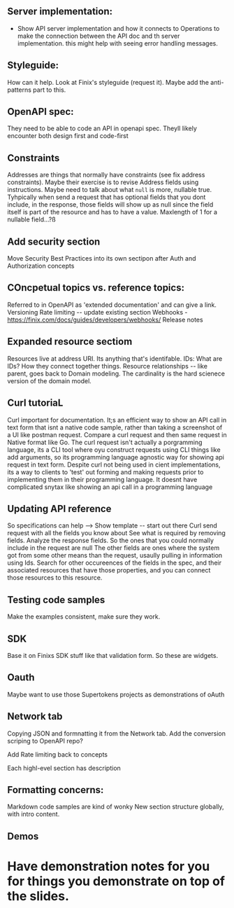 ## Server implementation:
- Show API server implementation and how it connects to Operations to make the connection between the API doc and th server implementation. this might help with seeing error handling messages.

## Styleguide:
  How can it help. Look at Finix's styleguide (request it).
  Maybe add the anti-patterns part to this.

## OpenAPI spec:
  They need to be able to code an API in openapi spec.
  Theyll likely encounter both design first and code-first

## Constraints
  Addresses are things that normally have constraints (see fix address constraints).
  Maybe their exercise is to revise Address fields using instructions.
  Maybe need to talk about what `null` is more, nullable true. Tyhpically when send a request that has optional fields that you dont include, in the response, those fields will show up as null since the field itself is part of the resource and has to have a value. Maxlength of 1 for a nullable field...?ß

## Add security section

Move Security Best Practices into its own sectipon after Auth and Authorization concepts

## COncpetual topics vs. reference topics:
  Referred to in OpenAPI as 'extended documentation' and can give a link.
  Versioning
  Rate limiting -- update existing section
  Webhooks - https://finix.com/docs/guides/developers/webhooks/
  Release notes

## Expanded resource sectiom
  Resources live at address URI.
  Its anything that's identifable.
  IDs: What are IDs? How they connect together things.
  Resource relationships -- like parent, goes back to Domain modeling. The cardinality is the hard scienece version of the domain model.

## Curl tutoriaL
  Curl important for documentation.
  It;s an efficient way to show an API call in text form that isnt a native code sample, rather than taking a screenshot of a UI like postman request.
  Compare a curl request and then same request in Native format like Go.
  The curl request isn't actually a porgramming language, its a CLI tool where oyu construct requests using CLI things like add arguments, so its programming language agnostic way for showing api request in text form.
  Despite curl not being used in cient implementations, its a way to clients to 'test' out forming and making requests prior to implementing them in their programming language.
  It doesnt have complicated snytax like showing an api call in a programming language

## Updating API reference

So specifications can help --> Show template -- start out there
Curl send request with all the fields you know about
See what is required by removing fields.
Analyze the response fields.
  So the ones that you could normally include in the request are null
  The other fields are ones where the system got from some other means than the request, usaully pulling in information using Ids.
Search for other occureences of the fields in the spec, and their associated resources that have those properties, and you can connect those resources to this resource.

## Testing code samples

Make the examples consistent, make sure they work.

## SDK

Base it on Finixs SDK stuff like that validation form. So these are widgets.

## Oauth

Maybe want to use those Supertokens projects as demonstrations of oAuth

## Network tab

Copying JSON and formnatting it from the Network tab.
Add the conversion scriping to OpenAPI repo?

Add Rate limiting back to concepts

Each highl-evel section has description

## Formatting concerns:
Markdown code samples are kind of wonky
New section structure globally, with intro content.

## Demos

Have demonstration notes for you for things you demonstrate on top of the slides.
=========